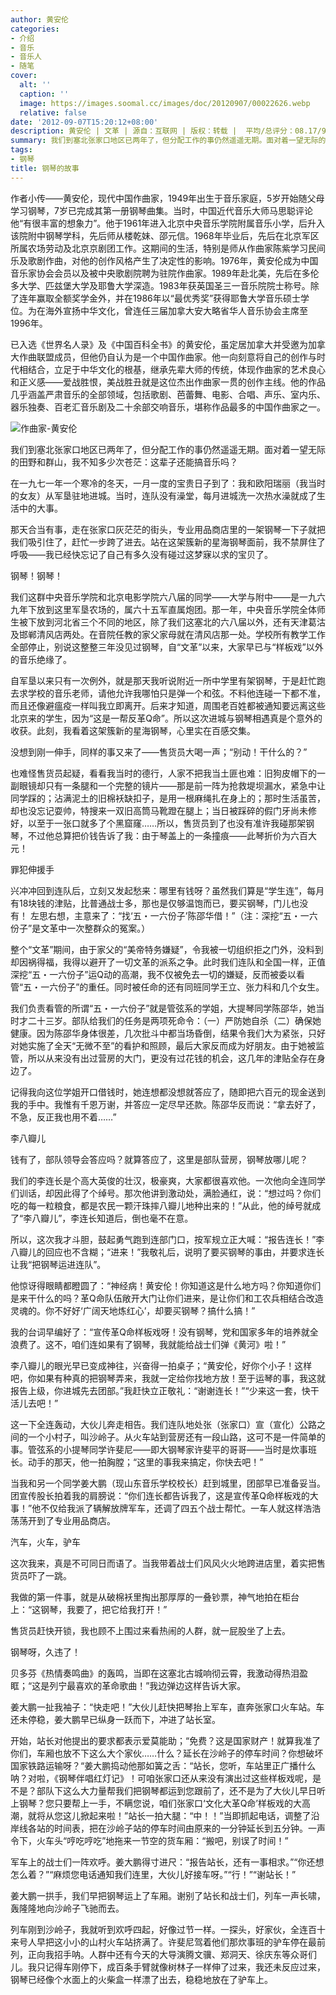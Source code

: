 ```yaml
---
author: 黄安伦
categories:
- 介绍
- 音乐
- 音乐人
- 随笔
cover:
  alt: ''
  caption: ''
  image: https://images.soomal.cc/images/doc/20120907/00022626.webp
  relative: false
date: '2012-09-07T15:20:12+08:00'
description: 黄安伦 | 文革 | 源自：互联网 | 版权：转载 |  平均/总评分：08.17/98
summary: 我们到塞北张家口地区已两年了，但分配工作的事仍然遥遥无期。面对着一望无际的田野和群山，我不知多少次苍茫：这辈子还能搞音乐吗？在一九七一年一个寒冷的冬天，一月一度的宝贵日子到了：我和欧阳瑞丽（我当时的女友）从军垦驻地进城。当时，连队没有澡堂，每月进城洗一次热水澡就成了生活中的大事。那天合当有事，走在张家口灰茫茫的街头……
tags:
- 钢琴
title: 钢琴的故事
---
```


作者小传――黄安伦，现代中国作曲家，1949年出生于音乐家庭，5岁开始随父母学习钢琴，7岁已完成其第一册钢琴曲集。当时，中国近代音乐大师马思聪评论他“有很丰富的想象力”。他于1961年进入北京中央音乐学院附属音乐小学，后升入该院附中钢琴学科，先后师从楼乾妹、邵元信。1968年毕业后，先后在北京军区所属农场劳动及北京京剧团工作。这期间的生活，特别是师从作曲家陈紫学习民间乐及歌剧作曲，对他的创作风格产生了决定性的影响。1976年，黄安伦成为中国音乐家协会会员以及被中央歌剧院聘为驻院作曲家。1989年赴北美，先后在多伦多大学、匹兹堡大学及耶鲁大学深造。1983年获英国圣三一音乐院院士称号。除了连年赢取全额奖学金外，并在1986年以“最优秀奖”获得耶鲁大学音乐硕士学位。为在海外宣扬中华文化，曾连任三届加拿大安大略省华人音乐协会主席至1996年。

已入选《世界名人录》及《中国百科全书》的黄安伦，虽定居加拿大并受邀为加拿大作曲联盟成员，但他仍自认为是一个中国作曲家。他一向刻意将自己的创作与时代相结合，立足于中华文化的根基，继承先辈大师的传统，体现作曲家的艺术良心和正义感――爱战胜恨，美战胜丑就是这位杰出作曲家一贯的创作主线。他的作品几乎涵盖严肃音乐的全部领域，包括歌剧、芭蕾舞、电影、合唱、声乐、室内乐、器乐独奏、百老汇音乐剧及二十余部交响音乐，堪称作品最多的中国作曲家之一。



![作曲家-黄安伦](https://images.soomal.cc/images/doc/20120907/00022626.webp)





我们到塞北张家口地区已两年了，但分配工作的事仍然遥遥无期。面对着一望无际的田野和群山，我不知多少次苍茫：这辈子还能搞音乐吗？

在一九七一年一个寒冷的冬天，一月一度的宝贵日子到了：我和欧阳瑞丽（我当时的女友）从军垦驻地进城。当时，连队没有澡堂，每月进城洗一次热水澡就成了生活中的大事。

那天合当有事，走在张家口灰茫茫的街头，专业用品商店里的一架钢琴一下子就把我们吸引住了，赶忙一步跨了进去。站在这架簇新的星海钢琴面前，我不禁屏住了呼吸――我已经快忘记了自己有多久没有碰过这梦寐以求的宝贝了。

钢琴！钢琴！

我们这群中央音乐学院和北京电影学院六八届的同学――大学与附中――是一九六九年下放到这里军垦农场的，属六十五军直属炮团。那一年，中央音乐学院全体师生被下放到河北省三个不同的地区，除了我们这塞北的六八届以外，还有天津葛沽及邯郸清风店两处。在音院任教的家父家母就在清风店那一处。学校所有教学工作全部停止，别说这整整三年没见过钢琴，自“文革”以来，大家早已与“样板戏”以外的音乐绝缘了。

自军垦以来只有一次例外，就是那天我听说附近一所中学里有架钢琴，于是赶忙跑去求学校的音乐老师，请他允许我哪怕只是弹一个和弦。不料他连碰一下都不准，而且还像避瘟疫一样叫我立即离开。后来才知道，周围老百姓都被通知要远离这些北京来的学生，因为“这是一帮反革Q命”。所以这次进城与钢琴相遇真是个意外的收获。此刻，我看着这架簇新的星海钢琴，心里实在百感交集。

没想到刚一伸手，同样的事又来了――售货员大喝一声；“别动！干什么的？”

也难怪售货员起疑，看看我当时的德行，人家不把我当土匪也难：旧狗皮帽下的一副眼镜却只有一条腿和一个完整的镜片――那是前一阵为抢救堤坝漏水，紧急中让同学踩的；沾满泥土的旧棉袄缺扣子，是用一根麻绳扎在身上的；那时生活虽苦，却也没忘记耍帅，特搜来一双旧高筒马靴蹬在腿上；当日被踩碎的假门牙尚未修好，以至于一张口就多了个黑窟窿……所以，售货员到了也没有准许我碰那架钢琴，不过他总算把价钱告诉了我：由于琴盖上的一条撞痕――此琴折价为六百大元！

罪犯伸援手

兴冲冲回到连队后，立刻又发起愁来：哪里有钱呀？虽然我们算是“学生连”，每月有18块钱的津贴，比普通战士多，那也是仅够温饱而已，要买钢琴，门儿也没有！ 左思右想，主意来了：“找‘五・一六份子’陈邵华借！”（注：深挖“五・一六份子”是文革中一次整群众的冤案。）

整个“文革”期间，由于家父的“美帝特务嫌疑”，令我被一切组织拒之门外，没料到却因祸得福，我得以避开了一切文革的派系之争。此时我们连队和全国一样，正值深挖“五・一六份子”运Q动的高潮，我不仅被免去一切的嫌疑，反而被委以看管“五・一六份子”的重任。同时被任命的还有同班同学王立、张力科和几个女生。

我们负责看管的所谓“五・一六份子”就是管弦系的学姐，大提琴同学陈邵华，她当时才二十三岁。部队给我们的任务是两项死命令：（一）严防她自杀（二）确保她健康。因为陈邵华身体很差，几次批斗中都当场昏倒，结果令我们大为紧张，只好对她实施了全天“无微不至”的看护和照顾，最后大家反而成为好朋友。由于她被监管，所以从来没有出过营房的大门，更没有过花钱的机会，这几年的津贴全存在身边了。

记得我向这位学姐开口借钱时，她连想都没想就答应了，随即把六百元的现金送到我的手中。我惟有千恩万谢，并答应一定尽早还款。陈邵华反而说：“拿去好了，不急，反正我也用不着……”

李八瓣儿

钱有了，部队领导会答应吗？就算答应了，这里是部队营房，钢琴放哪儿呢？

我们的李连长是个高大英俊的壮汉，极豪爽，大家都很喜欢他。一次他向全连同学们训话，却因此得了个绰号。那次他讲到激动处，满脸通红，说：“想过吗？你们吃的每一粒粮食，都是农民一颗汗珠摔八瓣儿地种出来的！”从此，他的绰号就成了“李八瓣儿”，李连长知道后，倒也毫不在意。

所以，这次我才斗胆，鼓起勇气跑到连部门口，按军规立正大喊：“报告连长！”李八瓣儿的回应也不含糊；“进来！”我敬礼后，说明了要买钢琴的事由，并要求连长让我“把钢琴运进连队”。

他惊讶得眼睛都瞪圆了：“神经病！黄安伦！你知道这是什么地方吗？你知道你们是来干什么的吗？革Q命队伍敞开大门让你们进来，是让你们和工农兵相结合改造灵魂的。你不好好‘广阔天地炼红心’，却要买钢琴？搞什么搞！”

我的台词早编好了：“宣传革Q命样板戏呀！没有钢琴，党和国家多年的培养就全浪费了。这不，咱们连如果有了钢琴，我就能给战士们弹《黄河》啦！”

李八瓣儿的眼光早已变成神往，兴奋得一拍桌子；“黄安伦，好你个小子！这样吧，你如果有种真的把钢琴弄来，我就一定给你找地方放！至于运琴的事，我这就报告上级，你进城先去团部。”我赶快立正敬礼：“谢谢连长！”“少来这一套，快干活儿去吧！” 

这一下全连轰动，大伙儿奔走相告。我们连队地处张（张家口）宣（宣化）公路之间的一个小村子，叫沙岭子。从火车站到营房还有一段山路，这可不是一件简单的事。管弦系的小提琴同学许斐尼――即大钢琴家许斐平的哥哥――当时是炊事班长。动手的那天，他一拍胸膛；“这里的事我来搞定，你快去吧！”

当我和另一个同学姜大鹏（现山东音乐学校校长）赶到城里，团部早已准备妥当。团宣传股长拍着我的肩膀说：“你们连长都告诉我了，这是宣传革Q命样板戏的大事！”他不仅给我派了辆解放牌军车，还调了四五个战士帮忙。一车人就这样浩浩荡荡开到了专业用品商店。

汽车，火车，驴车

这次我来，真是不可同日而语了。当我带着战士们风风火火地跨进店里，着实把售货员吓了一跳。

我做的第一件事，就是从破棉袄里掏出那厚厚的一叠钞票，神气地拍在柜台上：“这钢琴，我要了，把它给我打开！”

售货员赶快开锁，我也顾不上围过来看热闹的人群，就一屁股坐了上去。

钢琴呀，久违了！

贝多芬《热情奏鸣曲》的轰鸣，当即在这塞北古城响彻云霄，我激动得热泪盈眶；“这是列宁最喜欢的革命歌曲！”我边弹边这样告诉大家。

姜大鹏一扯我袖子：“快走吧！”大伙儿赶快把琴抬上军车，直奔张家口火车站。车还未停稳，姜大鹏早已纵身一跃而下，冲进了站长室。

开始，站长对他提出的要求都表示爱莫能助；“免费？这是国家财产！就算我准了你们，车厢也放不下这么大个家伙……什么？延长在沙岭子的停车时间？你想破坏国家铁路运输呀？“姜大鹏捣动他那如簧之舌：“站长，您听，车站里正广播什么呐？对啦，《钢琴伴唱红灯记》！可咱张家口还从来没有演出过这些样板戏呢，是不是？部队下这么大力量帮我们把钢琴都运到您跟前了，还不是为了大伙儿早日听上钢琴？您只要帮上一手，不瞒您说，咱们张家口‘文化大革Q命’样板戏的大高潮，就将从您这儿掀起来啦！”站长一拍大腿：“中！！”当即抓起电话，调整了沿岸线各站的时间表，把在沙岭子站的停车时间由原来的一分钟延长到五分钟。一声令下，火车头“哼吃哼吃”地拖来一节空的货车厢：“搬吧，别误了时间！”

军车上的战士们一阵欢呼。姜大鹏得寸进尺：“报告站长，还有一事相求。”“你还想怎么着？”“麻烦您电话通知我们连里，大伙儿好接车呀。”“行！”“谢站长！”

姜大鹏一拱手，我们早把钢琴运上了车厢。谢别了站长和战士们，列车一声长啸，轰隆隆地向沙岭子飞驰而去。

列车刚到沙岭子，我就听到欢呼四起，好像过节一样。一探头，好家伙，全连百十来号人早把这小小的山村火车站挤满了。许斐尼驾着他们那炊事班的驴车停在最前列，正向我招手呐。人群中还有今天的大导演腾文骥、郑洞天、徐庆东等众哥们儿。我只记得车刚停下，成百条手臂就像树林子一样伸了过来，我还未反应过来，钢琴已经像个水面上的火柴盒一样漂了出去，稳稳地放在了驴车上。